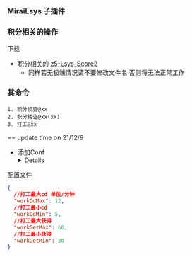 ### MiraiLsys 子插件

### 积分相关的操作

下载

- 积分相关的 [z5-Lsys-Score2 ](https://github.com/Kloping/MiraiLsys/releases)
    - 同样若无极端情况请不要修改文件名 否则将无法正常工作

### 其命令

    1. 积分侦查@xx
    2. 积分转让@xx(xx)
    3. 打工@xx 

== update time on 21/12/9

- 添加Conf
  <details> 

<summary>配置文件</summary> 

```json
{
  //打工最大cd 单位/分钟
  "workCdMax": 12,
  //打工最小cd
  "workCdMin": 5,
  //打工最大获得
  "workGetMax": 60,
  //打工最小获得
  "workGetMin": 30
}
```

</details>